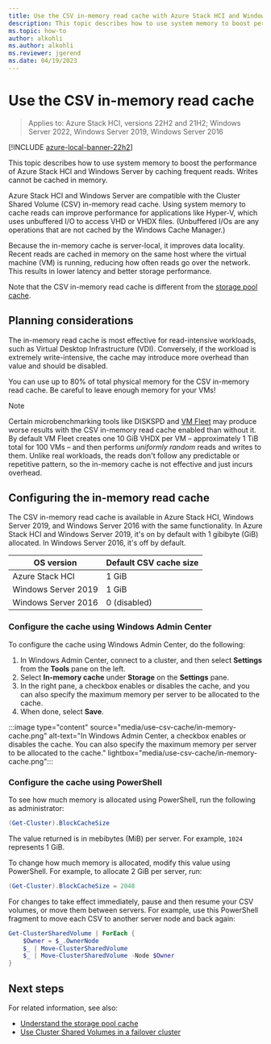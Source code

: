 ```yaml
---
title: Use the CSV in-memory read cache with Azure Stack HCI and Windows Server clusters
description: This topic describes how to use system memory to boost performance.
ms.topic: how-to
author: alkohli
ms.author: alkohli
ms.reviewer: jgerend
ms.date: 04/19/2023
---
```


# Use the CSV in-memory read cache

> Applies to: Azure Stack HCI, versions 22H2 and 21H2; Windows Server 2022, Windows Server 2019, Windows Server 2016

[!INCLUDE [azure-local-banner-22h2](../includes/azure-local-banner-22h2.md)]

This topic describes how to use system memory to boost the performance of Azure Stack HCI and Windows Server by caching frequent reads. Writes cannot be cached in memory.

Azure Stack HCI and Windows Server are compatible with the Cluster Shared Volume (CSV) in-memory read cache. Using system memory to cache reads can improve performance for applications like Hyper-V, which uses unbuffered I/O to access VHD or VHDX files. (Unbuffered I/Os are any operations that are not cached by the Windows Cache Manager.)

Because the in-memory cache is server-local, it improves data locality. Recent reads are cached in memory on the same host where the virtual machine (VM) is running, reducing how often reads go over the network. This results in lower latency and better storage performance.

Note that the CSV in-memory read cache is different from the [storage pool cache](../concepts/cache.md).

## Planning considerations

The in-memory read cache is most effective for read-intensive workloads, such as Virtual Desktop Infrastructure (VDI). Conversely, if the workload is extremely write-intensive, the cache may introduce more overhead than value and should be disabled.

You can use up to 80% of total physical memory for the CSV in-memory read cache. Be careful to leave enough memory for your VMs!

  > [!NOTE]
  > Certain microbenchmarking tools like DISKSPD and [VM Fleet](https://github.com/Microsoft/diskspd/tree/master/Frameworks/VMFleet) may produce worse results with the CSV in-memory read cache enabled than without it. By default VM Fleet creates one 10 GiB VHDX per VM – approximately 1 TiB total for 100 VMs – and then performs *uniformly random* reads and writes to them. Unlike real workloads, the reads don't follow any predictable or repetitive pattern, so the in-memory cache is not effective and just incurs overhead.

## Configuring the in-memory read cache

The CSV in-memory read cache is available in Azure Stack HCI, Windows Server 2019, and Windows Server 2016 with the same functionality. In Azure Stack HCI and Windows Server 2019, it's on by default with 1 gibibyte (GiB) allocated. In Windows Server 2016, it's off by default.

| OS version          | Default CSV cache size |
|---------------------|------------------------|
| Azure Stack HCI     | 1 GiB                  |
| Windows Server 2019 | 1 GiB                  |
| Windows Server 2016 | 0 (disabled)           |

### Configure the cache using Windows Admin Center

To configure the cache using Windows Admin Center, do the following: 

1. In Windows Admin Center, connect to a cluster, and then select **Settings** from the **Tools** pane on the left.
1. Select **In-memory cache** under **Storage** on the **Settings** pane.
1. In  the right pane, a checkbox enables or disables the cache, and you can also specify the maximum memory per server to be allocated to the cache.
1. When done, select **Save**.

:::image type="content" source="media/use-csv-cache/in-memory-cache.png" alt-text="In Windows Admin Center, a checkbox enables or disables the cache. You can also specify the maximum memory per server to be allocated to the cache." lightbox="media/use-csv-cache/in-memory-cache.png":::

### Configure the cache using PowerShell

To see how much memory is allocated using PowerShell, run the following as administrator:

```PowerShell
(Get-Cluster).BlockCacheSize
```

The value returned is in mebibytes (MiB) per server. For example, `1024` represents 1 GiB.

To change how much memory is allocated, modify this value using PowerShell. For example, to allocate 2 GiB per server, run:

```PowerShell
(Get-Cluster).BlockCacheSize = 2048
```

For changes to take effect immediately, pause and then resume your CSV volumes, or move them between servers. For example, use this PowerShell fragment to move each CSV to another server node and back again:

```PowerShell
Get-ClusterSharedVolume | ForEach {
    $Owner = $_.OwnerNode
    $_ | Move-ClusterSharedVolume
    $_ | Move-ClusterSharedVolume -Node $Owner
}
```

## Next steps

For related information, see also:

- [Understand the storage pool cache](../concepts/cache.md)
- [Use Cluster Shared Volumes in a failover cluster](/windows-server/failover-clustering/failover-cluster-csvs#enable-the-csv-cache-for-read-intensive-workloads-optional)
